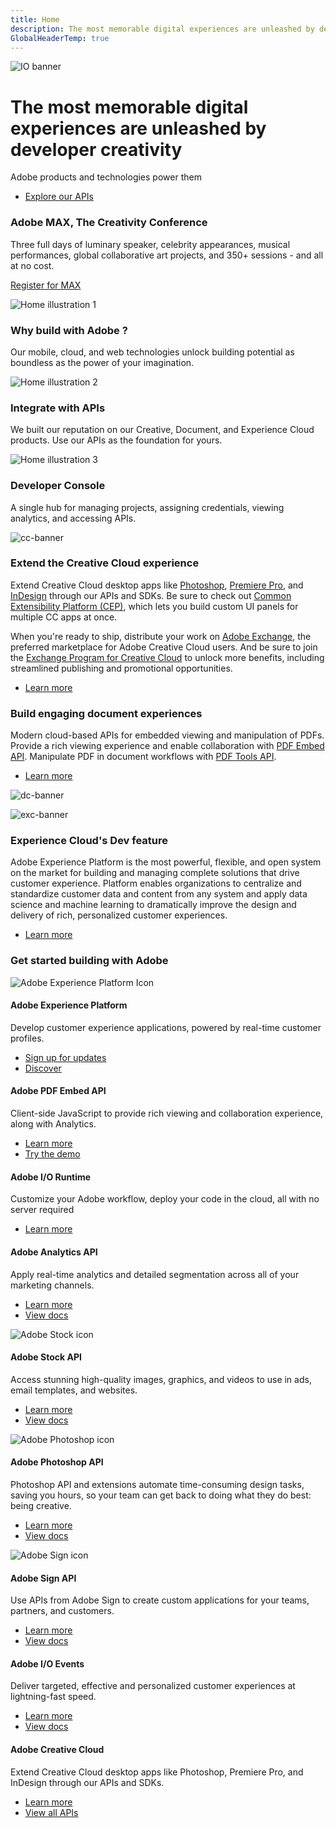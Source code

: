 ```yaml
---
title: Home
description: The most memorable digital experiences are unleashed by developer creativity. Adobe products and technologies power them. 
GlobalHeaderTemp: true  
---
```


<Hero slots="image, heading, text, buttons" variant="fullwidth" background="rgb(15, 55, 95)" />

![IO banner](images/F_Illu_DevEcoHomepage_1440x300_2x.png)

# The most memorable digital experiences are unleashed by developer creativity

Adobe products and technologies power them

* [Explore our APIs](/apis/)



<AnnouncementBlock slots="heading, text, button" theme="lightest" />

### Adobe MAX, The Creativity Conference

Three full days of luminary speaker, celebrity appearances, musical performances, global collaborative art projects, and 350+ sessions - and all at no cost.

[Register for MAX](https://max.adobe.com/)



<TextBlock slots="image, heading, text" width="33%" isCentered theme="lightest" />

![Home illustration 1](images/home-illustration1.png)

### Why build with Adobe ?

Our mobile, cloud, and web technologies unlock building potential as boundless as the power of your imagination.



<TextBlock slots="image, heading, text" width="33%" isCentered theme="lightest" />

![Home illustration 2](images/home-illustration2.png)

### Integrate with APIs

We built our reputation on our Creative, Document, and Experience Cloud products. Use our APIs as the foundation for yours.  



<TextBlock slots="image, heading, text" width="33%" isCentered />

![Home illustration 3](images/home-illustration3.png)

### Developer Console

A single hub for managing projects, assigning credentials, viewing analytics, and accessing APIs.



<TextBlock slots="image, heading, text1, text2, buttons" theme="light" />

![cc-banner](images/F_Illu_DevEcoCCdiscovery_banner_746x500_2x.png)

### Extend the Creative Cloud experience

Extend Creative Cloud desktop apps like [Photoshop](https://www.adobe.com/products/photoshop.html), [Premiere Pro](https://www.adobe.com/products/premiere.html), and [InDesign](https://www.adobe.com/products/indesign.html) through our APIs and SDKs. 
Be sure to check out [Common Extensibility Platform (CEP)](/apis/creativecloud/cep.html), which lets you build custom UI panels for multiple CC apps at once.

When you're ready to ship, distribute your work on [Adobe Exchange](https://exchange.adobe.com/), the preferred marketplace for Adobe Creative Cloud users. 
And be sure to join the [Exchange Program for Creative Cloud](https://partners.adobe.com/exchangeprogram/creativecloud) to unlock more benefits, including streamlined publishing and promotional opportunities.

* [Learn more](/apis/creativecloud.html)



<TextBlock slots="heading, text, buttons, image" theme="light" />

### Build engaging document experiences

Modern cloud-based APIs for embedded viewing and manipulation of PDFs. Provide a rich viewing experience and enable collaboration with [PDF Embed API](/apis/documentcloud/dcsdk/pdf-embed.html).
Manipulate PDF in document workflows with [PDF Tools API](/apis/documentcloud/dcsdk/pdf-tools.html).

* [Learn more](/apis/documentcloud.html)

![dc-banner](https://via.placeholder.com/1000x600)



<TextBlock slots="image, heading, text, buttons" theme="light" />

![exc-banner](images/F_Illu_DevEcoAdobeService_discovery_banner_746x500_2x.png)

### Experience Cloud's Dev feature

Adobe Experience Platform is the most powerful, flexible, and open system on the market for building and managing complete solutions that drive customer experience.
Platform enables organizations to centralize and standardize customer data and content from any system and apply data science and machine learning to dramatically improve the design and delivery of rich, personalized customer experiences. 

* [Learn more](/apis/experienceplatform.html)




<TitleBlock slots="heading" />

### Get started building with Adobe



<ProductCard slots="icon, heading, text, buttons" width="33%" />

![Adobe Experience Platform Icon](icons/experience_platform_appicon_RGB_noshadow_64.svg)

#### Adobe Experience Platform

Develop customer experience applications, powered by real-time customer profiles.  

* [Sign up for updates](https://adobeiosolutionsdemo-mkt-prod1-m.adobe-campaign.com/lp/LP6)
* [Discover](/apis/experienceplatform/home.html)



<ProductCard slots="heading, text, buttons" width="33%" />

#### Adobe PDF Embed API

Client-side JavaScript to provide rich viewing and collaboration experience, along with Analytics.  

* [Learn more](/apis/documentcloud/dcsdk/viewsdk.html)
* [Try the demo](https://documentcloud.adobe.com/view-sdk-demo/index.html)



<ProductCard slots="heading, text, buttons" width="33%" />

#### Adobe I/O Runtime

Customize your Adobe workflow, deploy your code in the cloud, all with no server required  

* [Learn more](/apis/experienceplatform/runtime.html)



<ProductCard slots="heading, text, buttons" width="33%" />

#### Adobe Analytics API

Apply real-time analytics and detailed segmentation across all of your marketing channels.   

* [Learn more](/apis/experiencecloud/analytics.html)
* [View docs](/apis/experiencecloud/analytics/docs.html)



<ProductCard slots="icon, heading, text, buttons" width="33%" />

![Adobe Stock icon](icons/st_appicon_64.svg)

#### Adobe Stock API

Access stunning high-quality images, graphics, and videos to use in ads, email templates, and websites.   

* [Learn more](/apis/creativecloud/stock.html)
* [View docs](/apis/creativecloud/stock/docs.html)



<ProductCard slots="icon, heading, text, buttons" width="33%" />

![Adobe Photoshop icon](icons/ps_appicon_64.svg)

#### Adobe Photoshop API

Photoshop API and extensions automate time-consuming design tasks, saving you hours, so your team can get back to doing what they do best: being creative.   

* [Learn more](/apis/creativecloud/photo-imaging-api.html)
* [View docs](/apis/creativecloud/photo-imaging-api/api-demo.html)



<ProductCard slots="icon, heading, text, buttons" width="33%" />

![Adobe Sign icon](icons/adobe_sign_appicon_64.svg)

#### Adobe Sign API

Use APIs from Adobe Sign to create custom applications for your teams, partners, and customers.   

* [Learn more](/apis/documentcloud/sign.html)
* [View docs](/apis/documentcloud/sign/docs.html)



<ProductCard slots="heading, text, buttons" width="33%" />

#### Adobe I/O Events

Deliver targeted, effective and personalized customer experiences at lightning-fast speed.   

* [Learn more](/apis/experienceplatform/events.html)
* [View docs](/apis/experienceplatform/events/docs.html)



<ProductCard slots="heading, text, buttons" width="33%" />

#### Adobe Creative Cloud

Extend Creative Cloud desktop apps like Photoshop, Premiere Pro, and InDesign through our APIs and SDKs.   

* [Learn more](/apis/creativecloud/overview.html)
* [View all APIs](/apis/creativecloud.html)